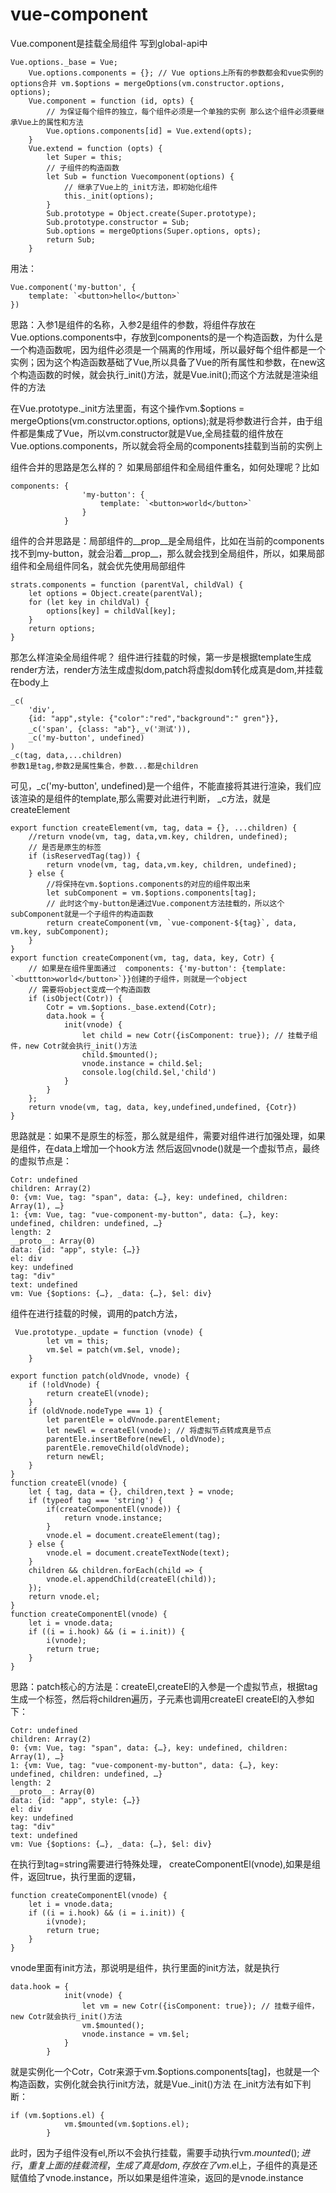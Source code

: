 <!--
 * @Description: 
 * @Author: liangshuang15
 * @Date: 2021-06-11 11:34:08
 * @LastEditTime: 2021-06-11 16:35:08
 * @LastEditors: Please set LastEditors
 * @Reference: 
-->
# vue-component
Vue.component是挂载全局组件 写到global-api中
```
Vue.options._base = Vue;
    Vue.options.components = {}; // Vue options上所有的参数都会和vue实例的options合并 vm.$options = mergeOptions(vm.constructor.options, options);
    Vue.component = function (id, opts) {
        // 为保证每个组件的独立，每个组件必须是一个单独的实例 那么这个组件必须要继承Vue上的属性和方法
        Vue.options.components[id] = Vue.extend(opts);
    }
    Vue.extend = function (opts) {
        let Super = this;
        // 子组件的构造函数
        let Sub = function Vuecomponent(options) {
            // 继承了Vue上的_init方法，即初始化组件
            this._init(options);
        }
        Sub.prototype = Object.create(Super.prototype);
        Sub.prototype.constructor = Sub;
        Sub.options = mergeOptions(Super.options, opts);
        return Sub;
    }
```
用法：
```
Vue.component('my-button', {
    template: `<button>hello</button>`
})
```
思路：入参1是组件的名称，入参2是组件的参数，将组件存放在Vue.options.components中，存放到components的是一个构造函数，为什么是一个构造函数呢，因为组件必须是一个隔离的作用域，所以最好每个组件都是一个实例；因为这个构造函数基础了Vue,所以具备了Vue的所有属性和参数，在new这个构造函数的时候，就会执行_init()方法，就是Vue.init();而这个方法就是渲染组件的方法


在Vue.prototype._init方法里面，有这个操作vm.$options = mergeOptions(vm.constructor.options, options);就是将参数进行合并，由于组件都是集成了Vue，所以vm.constructor就是Vue,全局挂载的组件放在Vue.options.components，所以就会将全局的components挂载到当前的实例上

组件合并的思路是怎么样的？
如果局部组件和全局组件重名，如何处理呢？比如
```
components: {
                'my-button': {
                    template: `<button>world</button>`
                }
            }
```
组件的合并思路是：局部组件的__prop__是全局组件，比如在当前的components找不到my-button，就会沿着__prop__，那么就会找到全局组件，所以，如果局部组件和全局组件同名，就会优先使用局部组件
```
strats.components = function (parentVal, childVal) {
    let options = Object.create(parentVal);
    for (let key in childVal) {
        options[key] = childVal[key];
    }
    return options;
}
```

那怎么样渲染全局组件呢？
组件进行挂载的时候，第一步是根据template生成render方法，render方法生成虚拟dom,patch将虚拟dom转化成真是dom,并挂载在body上
```
_c(
    'div', 
    {id: "app",style: {"color":"red","background":" gren"}},
    _c('span', {class: "ab"},_v('测试')),
    _c('my-button', undefined)
)
_c(tag, data,...children) 
参数1是tag,参数2是属性集合，参数...都是children
```
可见，_c('my-button', undefined)是一个组件，不能直接将其进行渲染，我们应该渲染的是组件的template,那么需要对此进行判断，
_c方法，就是createElement
```
export function createElement(vm, tag, data = {}, ...children) {
    //return vnode(vm, tag, data,vm.key, children, undefined);
    // 是否是原生的标签
    if (isReservedTag(tag)) {
        return vnode(vm, tag, data,vm.key, children, undefined);
    } else {
        //将保持在vm.$options.components的对应的组件取出来
        let subComponent = vm.$options.components[tag];
        // 此时这个my-button是通过Vue.component方法挂载的，所以这个subComponent就是一个子组件的构造函数
        return createComponent(vm, `vue-component-${tag}`, data, vm.key, subComponent);
    }
}
export function createComponent(vm, tag, data, key, Cotr) {
    // 如果是在组件里面通过  components: {'my-button': {template: `<buttton>world</button>`}}创建的子组件，则就是一个object
    // 需要将object变成一个构造函数
    if (isObject(Cotr)) {
        Cotr = vm.$options._base.extend(Cotr);
        data.hook = {
            init(vnode) {
                let child = new Cotr({isComponent: true}); // 挂载子组件，new Cotr就会执行_init()方法
                child.$mounted();
                vnode.instance = child.$el;
                console.log(child.$el,'child')
            }
        }
    };
    return vnode(vm, tag, data, key,undefined,undefined, {Cotr})   
}
```
思路就是：如果不是原生的标签，那么就是组件，需要对组件进行加强处理，如果是组件，在data上增加一个hook方法
然后返回vnode()就是一个虚拟节点，最终的虚拟节点是：
```
Cotr: undefined
children: Array(2)
0: {vm: Vue, tag: "span", data: {…}, key: undefined, children: Array(1), …}
1: {vm: Vue, tag: "vue-component-my-button", data: {…}, key: undefined, children: undefined, …}
length: 2
__proto__: Array(0)
data: {id: "app", style: {…}}
el: div
key: undefined
tag: "div"
text: undefined
vm: Vue {$options: {…}, _data: {…}, $el: div}
```
组件在进行挂载的时候，调用的patch方法，
```
 Vue.prototype._update = function (vnode) {
        let vm = this;
        vm.$el = patch(vm.$el, vnode);
    }

export function patch(oldVnode, vnode) {
    if (!oldVnode) {
        return createEl(vnode);
    }
    if (oldVnode.nodeType === 1) {
        let parentEle = oldVnode.parentElement;
        let newEl = createEl(vnode); // 将虚拟节点转成真是节点
        parentEle.insertBefore(newEl, oldVnode);
        parentEle.removeChild(oldVnode);
        return newEl;
    }
}
function createEl(vnode) {
    let { tag, data = {}, children,text } = vnode;
    if (typeof tag === 'string') {
        if(createComponentEl(vnode)) {
            return vnode.instance;
        }
        vnode.el = document.createElement(tag);
    } else {
        vnode.el = document.createTextNode(text);
    }
    children && children.forEach(child => {
        vnode.el.appendChild(createEl(child));
    });
    return vnode.el;
}
function createComponentEl(vnode) {
    let i = vnode.data;
    if ((i = i.hook) && (i = i.init)) {
        i(vnode);
        return true;
    }
}
```
思路：patch核心的方法是：createEl,createEl的入参是一个虚拟节点，根据tag生成一个标签，然后将children遍历，子元素也调用createEl
createEl的入参如下：
```
Cotr: undefined
children: Array(2)
0: {vm: Vue, tag: "span", data: {…}, key: undefined, children: Array(1), …}
1: {vm: Vue, tag: "vue-component-my-button", data: {…}, key: undefined, children: undefined, …}
length: 2
__proto__: Array(0)
data: {id: "app", style: {…}}
el: div
key: undefined
tag: "div"
text: undefined
vm: Vue {$options: {…}, _data: {…}, $el: div}
```
在执行到tag=string需要进行特殊处理， createComponentEl(vnode),如果是组件，返回true，执行里面的逻辑，

```
function createComponentEl(vnode) {
    let i = vnode.data;
    if ((i = i.hook) && (i = i.init)) {
        i(vnode);
        return true;
    }
}
```
vnode里面有init方法，那说明是组件，执行里面的init方法，就是执行
```
data.hook = {
            init(vnode) {
                let vm = new Cotr({isComponent: true}); // 挂载子组件，new Cotr就会执行_init()方法
                vm.$mounted();
                vnode.instance = vm.$el;
            }
        }
```
就是实例化一个Cotr，Cotr来源于vm.$options.components[tag]，也就是一个构造函数，实例化就会执行init方法，就是Vue._init()方法
在_init方法有如下判断：
```
if (vm.$options.el) {
            vm.$mounted(vm.$options.el);
        }
```
此时，因为子组件没有el,所以不会执行挂载，需要手动执行vm.$mounted();进行，重复上面的挂载流程，生成了真是dom,存放在了vm.$el上，子组件的真是还赋值给了vnode.instance，所以如果是组件渲染，返回的是vnode.instance

